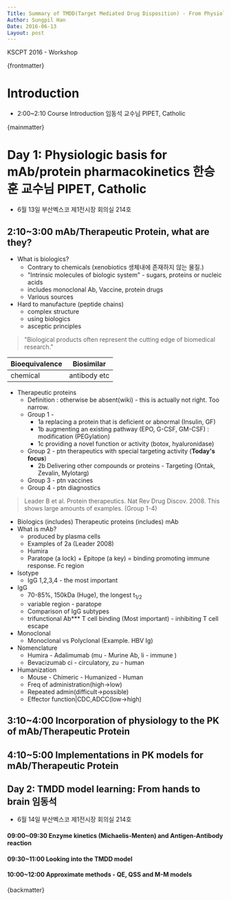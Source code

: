 ```yaml
---
Title: Summary of TMDD(Target Mediated Drug Disposition) - From Physiology to Pharmacokinetics
Author: Sungpil Han
Date: 2016-06-13
Layout: post
---
```


KSCPT 2016 - Workshop

{frontmatter}

# Introduction

-  2:00~2:10 Course Introduction 임동석 교수님 PIPET, Catholic

{mainmatter}

# Day 1: Physiologic basis for mAb/protein pharmacokinetics 한승훈 교수님 PIPET, Catholic

- 6월 13일 부산벡스코 제1전시장 회의실 214호

## 2:10~3:00 mAb/Therapeutic Protein, what are they?
- What is biologics?
  - Contrary to chemicals (xenobiotics 생체내에 존재하지 않는 물질.)
  - "Intrinsic molecules of biologic system" - sugars, proteins or nucleic acids
  - includes monoclonal Ab, Vaccine, protein drugs
  - Various sources
- Hard to manufacture (peptide chains)
  - complex structure
  - using biologics
  - asceptic principles

> "Biological products often represent the cutting edge of biomedical research."

| Bioequivalence | Biosimilar |
|---|---|
| chemical | antibody etc |

- Therapeutic proteins
  - Definition : otherwise be absent(wiki) - this is actually not right. Too narrow.
  - Group 1 -
    - 1a replacing a protein that is deficient or abnormal (Insulin, GF)
    - 1b augmenting an existing pathway (EPO, G-CSF, GM-CSF) : modification (PEGylation)
    - 1c providing a novel function or activity (botox, hyaluronidase)
  - Group 2 - ptn therapeutics with special targeting activity (**Today's focus**)
    - 2b Delivering other compounds or proteins - Targeting (Ontak, Zevalin, Mylotarg)
  - Group 3 - ptn vaccines
  - Group 4 - ptn diagnostics

> Leader B et al. Protein therapeutics. Nat Rev Drug Discov. 2008.
> This shows large amounts of examples. (Group 1-4)

- Biologics (includes) Therapeutic proteins (includes) mAb
- What is mAb?
  - produced by plasma cells
  - Examples of 2a (Leader 2008)
  - Humira
  - Paratope (a lock) + Epitope (a key) = binding promoting immune response. Fc region
- Isotype
  - IgG 1,2,3,4 - the most important
- IgG
  - 70-85%, 150kDa (Huge), the longest t<sub>1/2</sub>
  - variable region - paratope
  - Comparison of IgG subtypes
  - trifunctional Ab*** T cell binding (Most important) - inhibiting T cell escape
- Monoclonal
  - Monoclonal vs Polyclonal (Example. HBV Ig)
- Nomenclature
  - Humira - Adalimumab (mu - Murine Ab, li - immune )
  - Bevacizumab ci - circulatory, zu - human
- Humanization
  - Mouse - Chimeric - Humanized - Human
  - Freq of administration(high->low)
  - Repeated admin(difficult->possible)
  - Effector function|CDC,ADCC(low->high)

## 3:10~4:00 Incorporation of physiology to the PK of mAb/Therapeutic Protein

## 4:10~5:00 Implementations in PK models for mAb/Therapeutic Protein


## Day 2: TMDD model learning: From hands to brain 임동석
- 6월 14일 부산벡스코 제1전시장 회의실 214호

#### 09:00~09:30 Enzyme kinetics (Michaelis-Menten) and Antigen-Antibody reaction

#### 09:30~11:00 Looking into the TMDD model

#### 10:00~12:00 Approximate methods - QE, QSS and M-M models

{backmatter}
